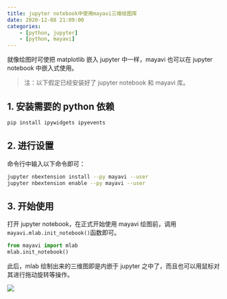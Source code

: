 ```yaml
---
title: jupyter notebook中使用mayavi三维绘图库
date: 2020-12-08 21:09:00
categories:
    - [python, jupyter]
    - [python, mayavi]
---
```


就像绘图时可使把 matplotlib 嵌入 jupyter 中一样，mayavi 也可以在 jupyter notebook 中嵌入式使用。

<!-- more -->

> 注：以下假定已经安装好了 jupyter notebook 和 mayavi 库。

## 1. 安装需要的 python 依赖

```bash
pip install ipywidgets ipyevents
```

## 2. 进行设置

命令行中输入以下命令即可：

```bash
jupyter nbextension install --py mayavi --user
jupyter nbextension enable --py mayavi --user
```

## 3. 开始使用

打开 jupyter notebook，在正式开始使用 mayavi 绘图前，调用`mayavi.mlab.init_notebook()`函数即可。

```python
from mayavi import mlab
mlab.init_notebook()
```

此后，mlab 绘制出来的三维图即是内嵌于 jupyter 之中了，而且也可以用鼠标对其进行拖动旋转等操作。

![](https://chua-n.gitee.io/figure-bed/notebook/blog/jupyter%20notebook中使用mayavi/jupyter效果图.png)

